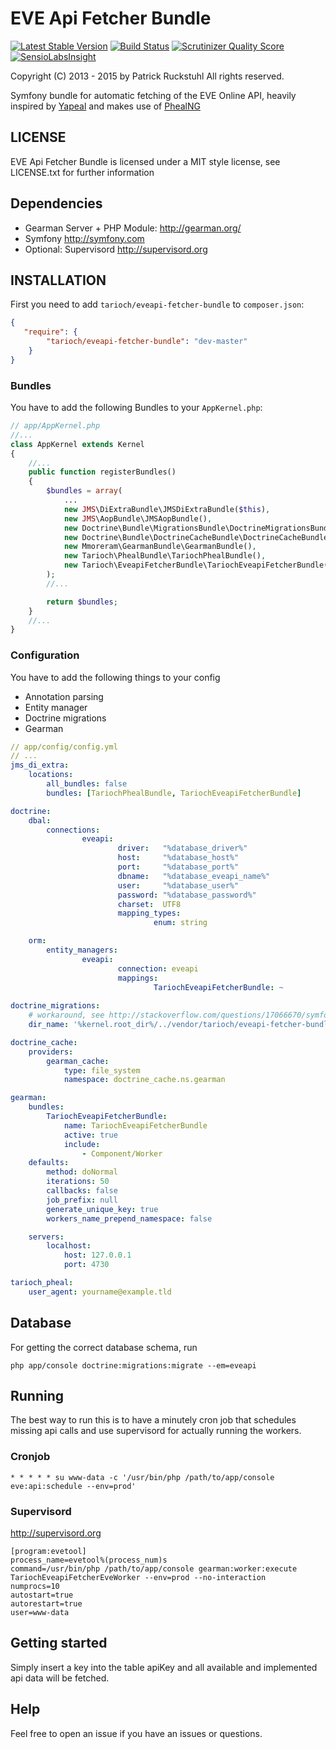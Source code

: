 EVE Api Fetcher Bundle
======================

[![Latest Stable Version](https://poser.pugx.org/tarioch/eveapi-fetcher-bundle/v/stable.png)](https://packagist.org/packages/tarioch/eveapi-fetcher-bundle)
[![Build Status](https://travis-ci.org/tarioch/eveapi-fetcher-bundle.png)](https://travis-ci.org/tarioch/eveapi-fetcher-bundle)
[![Scrutinizer Quality Score](https://scrutinizer-ci.com/g/tarioch/eveapi-fetcher-bundle/badges/quality-score.png?s=10b11825f1bf7cc31108d785491a783f071418d4)](https://scrutinizer-ci.com/g/tarioch/eveapi-fetcher-bundle/)
[![SensioLabsInsight](https://insight.sensiolabs.com/projects/3172bec4-e7d2-467d-800c-debefc17b118/mini.png)](https://insight.sensiolabs.com/projects/3172bec4-e7d2-467d-800c-debefc17b118)

Copyright (C) 2013 - 2015 by Patrick Ruckstuhl
All rights reserved.

Symfony bundle for automatic fetching of the EVE Online API, heavily inspired by [Yapeal](http://code.google.com/p/yapeal/) and makes use of [PhealNG](https://github.com/3rdpartyeve/phealng)

## LICENSE
EVE Api Fetcher Bundle is licensed under a MIT style license, see LICENSE.txt
for further information

## Dependencies ##
 - Gearman Server + PHP Module: http://gearman.org/
 - Symfony http://symfony.com
 - Optional: Supervisord http://supervisord.org

## INSTALLATION ##
First you need to add `tarioch/eveapi-fetcher-bundle` to `composer.json`:

```json
{
   "require": {
        "tarioch/eveapi-fetcher-bundle": "dev-master"
    }
}
```

### Bundles ###
You have to add the following Bundles to your `AppKernel.php`:

```php
// app/AppKernel.php
//...
class AppKernel extends Kernel
{
    //...
    public function registerBundles()
    {
        $bundles = array(
            ...
            new JMS\DiExtraBundle\JMSDiExtraBundle($this),
            new JMS\AopBundle\JMSAopBundle(),
            new Doctrine\Bundle\MigrationsBundle\DoctrineMigrationsBundle(),
            new Doctrine\Bundle\DoctrineCacheBundle\DoctrineCacheBundle(),
            new Mmoreram\GearmanBundle\GearmanBundle(),
            new Tarioch\PhealBundle\TariochPhealBundle(),
            new Tarioch\EveapiFetcherBundle\TariochEveapiFetcherBundle(),
        );
        //...

        return $bundles;
    }
    //...
}
```

### Configuration ###
You have to add the following things to your config

  - Annotation parsing
  - Entity manager
  - Doctrine migrations
  - Gearman

```yml
// app/config/config.yml
// ...
jms_di_extra:
    locations:
        all_bundles: false
        bundles: [TariochPhealBundle, TariochEveapiFetcherBundle]

doctrine:
    dbal:
        connections:
                eveapi:
                        driver:   "%database_driver%"
                        host:     "%database_host%"
                        port:     "%database_port%"
                        dbname:   "%database_eveapi_name%"
                        user:     "%database_user%"
                        password: "%database_password%"
                        charset:  UTF8
                        mapping_types:
                                enum: string

    orm:
        entity_managers:
                eveapi:
                        connection: eveapi
                        mappings:
                                TariochEveapiFetcherBundle: ~
                                
doctrine_migrations:
    # workaround, see http://stackoverflow.com/questions/17066670/symfony2-change-migration-directory
    dir_name: '%kernel.root_dir%/../vendor/tarioch/eveapi-fetcher-bundle/Tarioch/EveapiFetcherBundle/DoctrineMigrations'

doctrine_cache:
    providers:
        gearman_cache:
            type: file_system
            namespace: doctrine_cache.ns.gearman

gearman:
    bundles:
        TariochEveapiFetcherBundle:
            name: TariochEveapiFetcherBundle
            active: true
            include:
                - Component/Worker
    defaults:
        method: doNormal
        iterations: 50
        callbacks: false
        job_prefix: null
        generate_unique_key: true
        workers_name_prepend_namespace: false

    servers:
        localhost:
            host: 127.0.0.1
            port: 4730

tarioch_pheal:
    user_agent: yourname@example.tld

```

## Database ##
For getting the correct database schema, run

```
php app/console doctrine:migrations:migrate --em=eveapi
```

## Running ##
The best way to run this is to have a minutely cron job that schedules missing api calls and use supervisord for actually running the workers.

### Cronjob ###
```
* * * * * su www-data -c '/usr/bin/php /path/to/app/console eve:api:schedule --env=prod'
```
### Supervisord ###
http://supervisord.org

```
[program:evetool]
process_name=evetool%(process_num)s
command=/usr/bin/php /path/to/app/console gearman:worker:execute TariochEveapiFetcherEveWorker --env=prod --no-interaction
numprocs=10
autostart=true
autorestart=true
user=www-data
```

## Getting started ##
Simply insert a key into the table apiKey and all available and implemented api data will be fetched.

## Help ##
Feel free to open an issue if you have an issues or questions.
